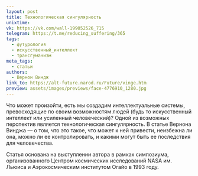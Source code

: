 ```yaml
---
layout: post
title: Технологическая сингулярность
unixtime:
vk: https://vk.com/wall-199052526_715
telegram: https://t.me/reducing_suffering/365
tags:
  - футурология
  - искусственный_интеллект
  - трансгуманизм
meta_tags:
  - статьи
authors:
  - Вернон Виндж
link_to: https://alt-future.narod.ru/Future/vinge.htm
preview: assets/images/previews/face-4776910_1280.jpg
---
```

Что может произойти, есть мы создадим интеллектуальные системы, превосходящие по своим возможностям людей (будь то искусственный интеллект или усиленный человеческий)? Одной из возможных перспектив является технологическая сингулярность. В статье Вернона Винджа — о том, что это такое, что может к ней привести, неизбежна ли она, можно ли ее контролировать, и какими могут быть ее последствия для человечества.

Статья основана на выступлении автора в рамках симпозиума, организованного Центром космических исследований NASA им. Льюиса и Аэрокосмическим институтом Огайо в 1993 году.
